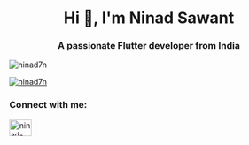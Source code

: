 <h1 align="center">Hi 👋, I'm Ninad Sawant</h1>
<h3 align="center">A passionate Flutter developer from India</h3>

<p align="left"> <img src="https://komarev.com/ghpvc/?username=ninad7n&label=Profile%20views&color=0e75b6&style=flat" alt="ninad7n" /> </p>

<p align="left"> <a href="https://github.com/ryo-ma/github-profile-trophy"><img src="https://github-profile-trophy.vercel.app/?username=ninad7n" alt="ninad7n" /></a> </p>

<h3 align="left">Connect with me:</h3>
<p align="left">
<a href="https://linkedin.com/in/ninad-sawant-770b381bb" target="blank"><img align="center" src="https://raw.githubusercontent.com/rahuldkjain/github-profile-readme-generator/master/src/images/icons/Social/linked-in-alt.svg" alt="ninad-sawant-770b381bb" height="30" width="40" /></a>
</p>
